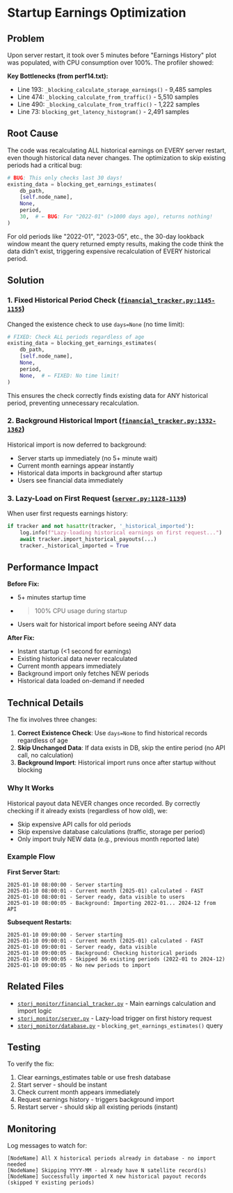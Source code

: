 # Startup Earnings Optimization

## Problem
Upon server restart, it took over 5 minutes before "Earnings History" plot was populated, with CPU consumption over 100%. The profiler showed:

**Key Bottlenecks (from perf14.txt):**
- Line 193: `_blocking_calculate_storage_earnings()` - 9,485 samples
- Line 474: `_blocking_calculate_from_traffic()` - 5,510 samples  
- Line 490: `_blocking_calculate_from_traffic()` - 1,222 samples
- Line 73: `blocking_get_latency_histogram()` - 2,491 samples

## Root Cause
The code was recalculating ALL historical earnings on EVERY server restart, even though historical data never changes. The optimization to skip existing periods had a critical bug:

```python
# BUG: This only checks last 30 days!
existing_data = blocking_get_earnings_estimates(
    db_path,
    [self.node_name],
    None,
    period,
    30,  # ← BUG: For "2022-01" (>1000 days ago), returns nothing!
)
```

For old periods like "2022-01", "2023-05", etc., the 30-day lookback window meant the query returned empty results, making the code think the data didn't exist, triggering expensive recalculation of EVERY historical period.

## Solution

### 1. Fixed Historical Period Check ([`financial_tracker.py:1145-1155`](storj_monitor/financial_tracker.py:1145))

Changed the existence check to use `days=None` (no time limit):

```python
# FIXED: Check ALL periods regardless of age
existing_data = blocking_get_earnings_estimates(
    db_path,
    [self.node_name],
    None,
    period,
    None,  # ← FIXED: No time limit!
)
```

This ensures the check correctly finds existing data for ANY historical period, preventing unnecessary recalculation.

### 2. Background Historical Import ([`financial_tracker.py:1332-1362`](storj_monitor/financial_tracker.py:1332))

Historical import is now deferred to background:
- Server starts up immediately (no 5+ minute wait)
- Current month earnings appear instantly
- Historical data imports in background after startup
- Users see financial data immediately

### 3. Lazy-Load on First Request ([`server.py:1128-1139`](storj_monitor/server.py:1128))

When user first requests earnings history:
```python
if tracker and not hasattr(tracker, '_historical_imported'):
    log.info(f"Lazy-loading historical earnings on first request...")
    await tracker.import_historical_payouts(...)
    tracker._historical_imported = True
```

## Performance Impact

**Before Fix:**
- 5+ minutes startup time
- >100% CPU usage during startup
- Users wait for historical import before seeing ANY data

**After Fix:**
- Instant startup (<1 second for earnings)
- Existing historical data never recalculated
- Current month appears immediately
- Background import only fetches NEW periods
- Historical data loaded on-demand if needed

## Technical Details

The fix involves three changes:

1. **Correct Existence Check**: Use `days=None` to find historical records regardless of age
2. **Skip Unchanged Data**: If data exists in DB, skip the entire period (no API call, no calculation)
3. **Background Import**: Historical import runs once after startup without blocking

### Why It Works

Historical payout data NEVER changes once recorded. By correctly checking if it already exists (regardless of how old), we:
- Skip expensive API calls for old periods
- Skip expensive database calculations (traffic, storage per period)
- Only import truly NEW data (e.g., previous month reported late)

### Example Flow

**First Server Start:**
```
2025-01-10 08:00:00 - Server starting
2025-01-10 08:00:01 - Current month (2025-01) calculated - FAST
2025-01-10 08:00:01 - Server ready, data visible to users
2025-01-10 08:00:05 - Background: Importing 2022-01... 2024-12 from API
```

**Subsequent Restarts:**
```
2025-01-10 09:00:00 - Server starting
2025-01-10 09:00:01 - Current month (2025-01) calculated - FAST
2025-01-10 09:00:01 - Server ready, data visible
2025-01-10 09:00:05 - Background: Checking historical periods
2025-01-10 09:00:05 - Skipped 36 existing periods (2022-01 to 2024-12)
2025-01-10 09:00:05 - No new periods to import
```

## Related Files

- [`storj_monitor/financial_tracker.py`](../storj_monitor/financial_tracker.py) - Main earnings calculation and import logic
- [`storj_monitor/server.py`](../storj_monitor/server.py) - Lazy-load trigger on first history request
- [`storj_monitor/database.py`](../storj_monitor/database.py) - `blocking_get_earnings_estimates()` query

## Testing

To verify the fix:
1. Clear earnings_estimates table or use fresh database
2. Start server - should be instant
3. Check current month appears immediately
4. Request earnings history - triggers background import
5. Restart server - should skip all existing periods (instant)

## Monitoring

Log messages to watch for:
```
[NodeName] All X historical periods already in database - no import needed
[NodeName] Skipping YYYY-MM - already have N satellite record(s)
[NodeName] Successfully imported X new historical payout records (skipped Y existing periods)